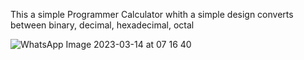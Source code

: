 This a simple Programmer Calculator whith a simple design converts between binary, decimal, hexadecimal, octal

![WhatsApp Image 2023-03-14 at 07 16 40](https://user-images.githubusercontent.com/96552891/224902573-ef09d069-9b92-40c6-81ca-df2c5888ddc7.jpg)
